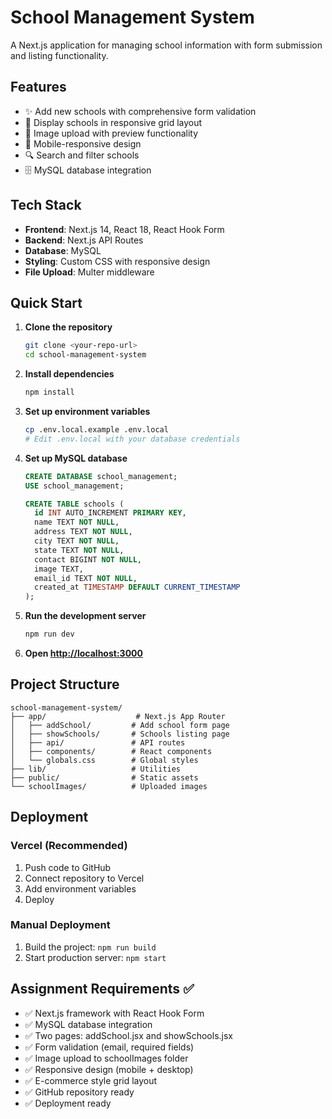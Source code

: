 # School Management System

A Next.js application for managing school information with form submission and listing functionality.

## Features

- ✨ Add new schools with comprehensive form validation
- 🏫 Display schools in responsive grid layout
- 📸 Image upload with preview functionality
- 📱 Mobile-responsive design
- 🔍 Search and filter schools
- 🗄️ MySQL database integration

## Tech Stack

- **Frontend**: Next.js 14, React 18, React Hook Form
- **Backend**: Next.js API Routes
- **Database**: MySQL
- **Styling**: Custom CSS with responsive design
- **File Upload**: Multer middleware

## Quick Start

1. **Clone the repository**
   ```bash
   git clone <your-repo-url>
   cd school-management-system
   ```

2. **Install dependencies**
   ```bash
   npm install
   ```

3. **Set up environment variables**
   ```bash
   cp .env.local.example .env.local
   # Edit .env.local with your database credentials
   ```

4. **Set up MySQL database**
   ```sql
   CREATE DATABASE school_management;
   USE school_management;

   CREATE TABLE schools (
     id INT AUTO_INCREMENT PRIMARY KEY,
     name TEXT NOT NULL,
     address TEXT NOT NULL,
     city TEXT NOT NULL,
     state TEXT NOT NULL,
     contact BIGINT NOT NULL,
     image TEXT,
     email_id TEXT NOT NULL,
     created_at TIMESTAMP DEFAULT CURRENT_TIMESTAMP
   );
   ```

5. **Run the development server**
   ```bash
   npm run dev
   ```

6. **Open [http://localhost:3000](http://localhost:3000)**

## Project Structure

```
school-management-system/
├── app/                    # Next.js App Router
│   ├── addSchool/         # Add school form page
│   ├── showSchools/       # Schools listing page
│   ├── api/               # API routes
│   ├── components/        # React components
│   └── globals.css        # Global styles
├── lib/                   # Utilities
├── public/                # Static assets
└── schoolImages/          # Uploaded images
```

## Deployment

### Vercel (Recommended)
1. Push code to GitHub
2. Connect repository to Vercel
3. Add environment variables
4. Deploy

### Manual Deployment
1. Build the project: `npm run build`
2. Start production server: `npm start`

## Assignment Requirements ✅

- ✅ Next.js framework with React Hook Form
- ✅ MySQL database integration
- ✅ Two pages: addSchool.jsx and showSchools.jsx
- ✅ Form validation (email, required fields)
- ✅ Image upload to schoolImages folder
- ✅ Responsive design (mobile + desktop)
- ✅ E-commerce style grid layout
- ✅ GitHub repository ready
- ✅ Deployment ready